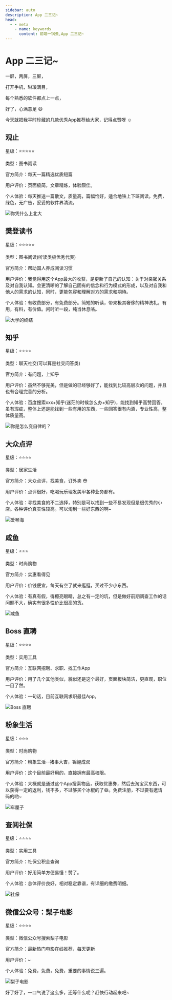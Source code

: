 ```yaml
---
sidebar: auto
description: App 二三记~
head:
  - - meta
    - name: keywords
      content: 前端一锅煮,App 二三记~
---
```


# App 二三记~

一屏，两屏，三屏，

打开手机，琳琅满目，

每个熟悉的软件都点上一点，

好了，心满意足 :smile:

今天就把我平时珍藏的几款优秀App推荐给大家，记得点赞呀 :relaxed:

## 观止

星级：:star::star::star::star::star:

类型：图书阅读

官方简介：每天一篇精选优质短篇

用户评价：页面极简，文章精炼，体验颇佳。

个人体验：每天推送一篇散文，质量高，篇幅恰好，适合地铁上下班阅读。免费，绿色，无广告，妥妥的软件界清流。

![你凭什么上北大](https://cjm0.oss-cn-beijing.aliyuncs.com/blog/a.jpeg)

## 樊登读书

星级：:star::star::star::star::star:

类型：图书阅读(听读类极优秀代表)

官方简介：帮助国人养成阅读习惯

用户评价：我觉得用这个App最大的收获，是更新了自己的认知：关于对亲密关系及对自我认知。会更清晰的了解自己固有的信念和行为模式的形成，以及对自我和他人的需求的认知，同时，更能包容和理解对方的需求和期待。

个人体验：有收费部分，有免费部分。简短的听读，带来极其奢侈的精神洗礼，有用，有料，有价值。闲时听一段，纯当休息咯。

![大学的终结](https://cjm0.oss-cn-beijing.aliyuncs.com/blog/b.jpeg)

## 知乎

星级：:star::star::star::star:

类型：聊天社交(可以算是社交问答类)

官方简介：有问题，上知乎

用户评价：虽然不够完美，但是做的已经够好了，能找到比较高层次的问题，并且也有合理完善的分析。

个人体验：百度搜索xxx+知乎(迷茫的时候怎么办+知乎)，能找到知乎高赞回答。
虽有瑕疵，整体上还是能找到一些有用的东西，一些回答很有内涵，专业性高，整体质量高。

![你是怎么变自律的？](https://cjm0.oss-cn-beijing.aliyuncs.com/blog/c.jpeg)

## 大众点评

星级：:star::star::star::star:

类型：居家生活

官方简介：大众点评，找美食，订外卖 :flushed:

用户评价：点评很好，吃喝玩乐理发美甲各种业务都有。

个人体验：寻找美食的不二选择，特别是可以找到一些不易发现但是很优秀的小店。各种评价真实性较高。可以淘到一些好东西的啊~

![爱琴海](https://cjm0.oss-cn-beijing.aliyuncs.com/blog/d.jpeg)

## 咸鱼

星级：:star::star::star:

类型：时尚购物

官方简介：实惠看得见

用户评价：价钱便宜，每天有空了就来逛逛，买过不少小东西。

个人体验：有真有假，得檫亮眼睛，总之有一定的坑，但是做好前期调查工作的话问题不大，确实有很多性价比很高的货。

![咸鱼](https://cjm0.oss-cn-beijing.aliyuncs.com/blog/e.jpeg)

## Boss 直聘

星级：:star::star::star::star:

类型：实用工具

官方简介：互联网招聘、求职、找工作App

用户评价：用了几个其他类似，貌似还是这个最好，页面板块简洁，更直观，职位一目了然。

个人体验：一句话，目前互联网求职最佳App。

![Boss 直聘](https://cjm0.oss-cn-beijing.aliyuncs.com/blog/f.jpeg)

## 粉象生活

星级：:star::star::star:

类型：时尚购物

官方简介：粉象生活--猪事大吉，锦鲤成双

用户评价：这个目前最好用的，直接拥有最高权限。

个人体验：大概就是通过这个App搜索物品，获取优惠券，然后去淘宝买东西，可以获得一定的返利，钱不多，不过够买个冰棍的了:smile:。免费注册，不过要有邀请码的哟~

![车厘子](https://cjm0.oss-cn-beijing.aliyuncs.com/blog/g.jpeg)

## 查阅社保

星级：:star::star::star::star:

类型：实用工具

官方简介：社保公积金查询

用户评价：好用简单方便易懂！赞了。

个人体验：总体评价良好，相对稳定靠谱，有详细的缴费明细。

![社保](https://cjm0.oss-cn-beijing.aliyuncs.com/blog/h.jpg)

## 微信公众号：梨子电影

星级：:star::star::star::star:

类型：微信公众号搜索梨子电影

官方简介：最新热门电影在线推荐，每天更新

用户评价：~

个人体验：免费，免费，免费，重要的事情说三遍。

![梨子电影](https://cjm0.oss-cn-beijing.aliyuncs.com/blog/i.jpeg)

好了好了，一口气说了这么多，还等什么呢？赶快行动起来吧~








